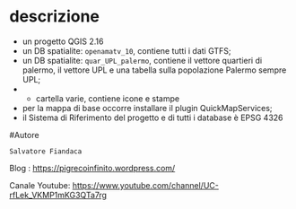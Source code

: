 # descrizione

- un progetto QGIS 2.16 
- un DB spatialite: `openamatv_10`, contiene tutti i dati GTFS;
- un DB spatialite: `quar_UPL_palermo`, contiene il vettore quartieri di palermo, il vettore UPL e una tabella sulla popolazione Palermo sempre UPL;
- - cartella varie, contiene icone e stampe
- per la mappa di base occorre installare il plugin QuickMapServices;
- il Sistema di Riferimento del progetto e di tutti i database è EPSG 4326


#Autore

`Salvatore Fiandaca`

Blog : https://pigrecoinfinito.wordpress.com/

Canale Youtube: https://www.youtube.com/channel/UC-rfLek_VKMP1mKG3QTa7rg

